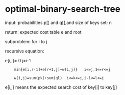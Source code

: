 # optimal-binary-search-tree

input: probabilities p[] and q[],and size of keys set: n

return: expected cost table e and root

subproblem: for i to j

recursive equation:


e[i,j]=	0	j=i-1

		min{e[i,r-1]+e[r+1,j]+w(i,j)}	i<=j,1<=r<=j
    
		w(i,j)=sum(pk)+sum(ql)	i<=k<=j,i-1<=l<=j
    
e[i,j] means the expected search cost of key[i] to key[j]

